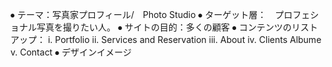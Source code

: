 ⦁	テーマ：写真家プロフィール/　Photo Studio
⦁	ターゲット層：　プロフェショナル写真を撮りたい人。
⦁	サイトの目的：多くの顧客
⦁	コンテンツのリストアップ：
i.	Portfolio
ii.	Services and Reservation
iii.	About
iv.	Clients Albume
v.	Contact
⦁	デザインイメージ
